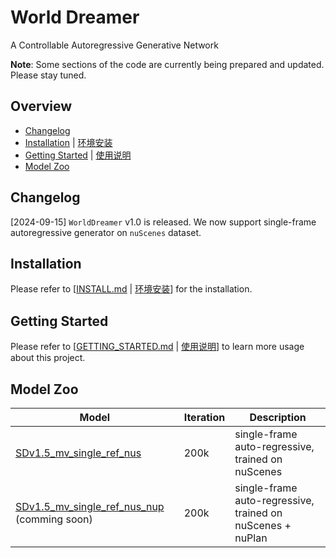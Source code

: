 # World Dreamer

A Controllable Autoregressive Generative Network

**Note**: Some sections of the code are currently being prepared and updated. Please stay tuned.

## Overview
- [Changelog](#changelog)
- [Installation](docs/INSTALL.md) | [环境安装](docs/INSTALL_CN.md)
- [Getting Started](docs/GETTING_STARTED.md) | [使用说明](docs/GETTING_STARTED_CN.md)
- [Model Zoo](#model-zoo)


## Changelog
[2024-09-15] `WorldDreamer` v1.0 is released. We now support single-frame autoregressive generator on `nuScenes` dataset.


## Installation
Please refer to [[INSTALL.md](docs/INSTALL.md) | [环境安装](docs/INSTALL_CN.md)] for the installation.

## Getting Started
Please refer to [[GETTING_STARTED.md](docs/GETTING_STARTED.md) | [使用说明](docs/GETTING_STARTED_CN.md)] to learn more usage about this project.

## Model Zoo

| Model       | Iteration   | Description |
| ----------- | ----------- |---------------|
| [SDv1.5_mv_single_ref_nus](https://huggingface.co/jokester-yxm/DriveArena/tree/main/SDv1.5_mv_single_ref_nus) | 200k | single-frame auto-regressive, trained on nuScenes |
| [SDv1.5_mv_single_ref_nus_nup]() (comming soon) | 200k | single-frame auto-regressive, trained on nuScenes + nuPlan | 
